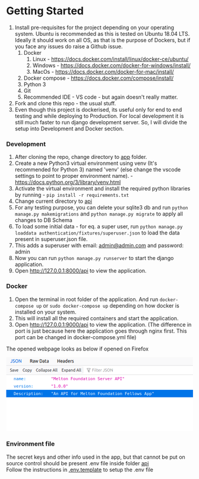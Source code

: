 # Getting Started


1. Install pre-requisites for the project depending on your operating system. Ubuntu is recommended as this is tested on Ubuntu 18.04 LTS. Ideally it should work on all OS, as that is the purpose of Dockers, but if you face any issues do raise a Github issue.
   1. Docker 
      1. Linux - https://docs.docker.com/install/linux/docker-ce/ubuntu/
      2. Windows - https://docs.docker.com/docker-for-windows/install/
      3. MacOs - https://docs.docker.com/docker-for-mac/install/
   2. Docker compose - https://docs.docker.com/compose/install/
   3. Python 3
   4. Git
   5. Recommended IDE - VS code - but again doesn't really matter.
2. Fork and clone this repo - the usual stuff.
3. Even though this project is dockerised, its useful only for end to end testing and while deploying to Production. For local development it is still much faster to run django development server. So, I will divide the setup into Development and Docker section.   

### Development
1. After cloning the repo, change directory to [app](../app) folder.
2. Create a new Python3 virtual environment using venv (It's recommended for Python 3) named 'venv' (else change the vscode settings to point to proper environment name).   - https://docs.python.org/3/library/venv.html
3. Activate the virtual environment and install the required python libraries by running - `pip install -r requirements.txt`
4. Change current directory to [api](../app/api)
5. For any testing purpose, you can delete your sqlite3 db and run  `python manage.py makemigrations` and `python manage.py migrate` to apply all changes to DB Schema
6. To load some initial data - for eq. a super user, run `python manage.py loaddata authentication/fixtures/superuser.json` to load the data present in superuser.json file.
7. This adds a superuser with email: admin@admin.com and password: admin
8. Now you can run `python manage.py runserver` to start the django application.
9. Open http://127.0.0.1:8000/api to view the application.


### Docker
1. Open the terminal in root folder of the application. And run `docker-compose up` or `sudo docker-compose up` depending on how docker is installed on your system. 
2. This will install all the required containers and start the application.
3. Open http://127.0.0.1:9000/api to view the application. (The difference in port is just because here the application goes through nginx first. This port can be changed in docker-compose.yml file)

The opened webpage looks as below if opened on Firefox

![Application start](images/application-start.png)


### Environment file
The secret keys and other info used in the app, but that cannot be put on source control should be present .env file inside folder [api](../app/api/)  
Follow the instructions in [.env.template](../app/api/.env.template) to setup the .env file
